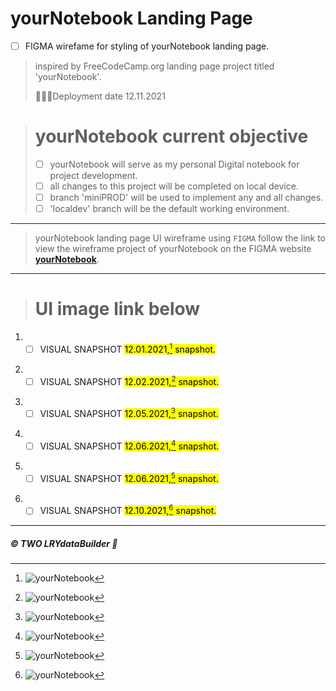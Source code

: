 # yourNotebook Landing Page

- [ ] FIGMA wirefame for styling of yourNotebook landing page.
>inspired by FreeCodeCamp.org landing page project titled 'yourNotebook'.
>
>👩🏽‍💻Deployment date 12.11.2021


> # yourNotebook current objective
> 
> - [ ] yourNotebook will serve as my personal Digital notebook for project development.
> - [ ] all changes to this project will be completed on local device.
> - [ ] branch 'miniPROD' will be used to implement any and all changes.
> - [ ] 'localdev' branch will be the default working environment. 

---

>yourNotebook landing page UI wireframe using <code>FIGMA</code>
>follow the link to view the wireframe project of yourNotebook on the FIGMA website **[yourNotebook](https://www.figma.com/file/sjeVJUSRqkolQCd6mrtYJP/yourNotebook?node-id=0%3A1)**.
>
---
> # UI image link below

1. - [ ] VISUAL SNAPSHOT <mark>12.01.2021,[^1] snapshot.</mark> 
[^1]: ![yourNotebook](https://github.com/TWOdunlami/yourNotebook/blob/miniPROD/images/snapshot12012021.png)
2. - [ ] VISUAL SNAPSHOT <mark>12.02.2021,[^2] snapshot.</mark> 
[^2]: ![yourNotebook](https://github.com/TWOdunlami/yourNotebook/blob/miniPROD/images/snapshot12022021.png)
3. - [ ] VISUAL SNAPSHOT <mark>12.05.2021,[^3] snapshot.</mark> 
[^3]: ![yourNotebook](https://github.com/TWOdunlami/yourNotebook/blob/miniPROD/images/snapshot12052021.png)
4. - [ ] VISUAL SNAPSHOT <mark>12.06.2021,[^4] snapshot.</mark> 
[^4]: ![yourNotebook](https://github.com/TWOdunlami/yourNotebook/blob/miniPROD/images/snapshot12062021.png)
5. - [ ] VISUAL SNAPSHOT <mark>12.06.2021,[^5] snapshot.</mark> 
[^5]: ![yourNotebook](https://github.com/TWOdunlami/yourNotebook/blob/miniPROD/images/snapshot12062021-2.png)
6. - [ ] VISUAL SNAPSHOT <mark>12.10.2021,[^6] snapshot.</mark> 
[^6]: ![yourNotebook](https://github.com/TWOdunlami/yourNotebook/blob/miniPROD/images/snapshot12102021.png)
---
##### ©️ TWO LRYdataBuilder 🤖
